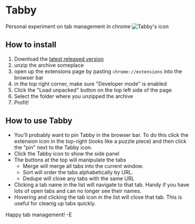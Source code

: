 # Tabby
Personal experiment on tab management in chrome
![Tabby's icon](../tabby-48.png)

## How to install
1. Download the [latest released version](https://github.com/goosetav/tabby/releases/latest)
1. unzip the archive someplace
1. open up the extensions page by pasting `chrome://extensions` into the browser bar
1. in the top right corner, make sure "Developer mode" is enabled
1. Click the "Load unpacked" button on the top left side of the page
1. Select the folder where you unzipped the archive
1. Profit!

## How to use Tabby
* You'll probably want to pin Tabby in the browser bar. To do this click the extension icon in the top-right (looks like a puzzle piece) and  then click the "pin" next to the Tabby icon.
* Click the Tabby icon to show the side panel
* The buttons at the top will manipulate the tabs
  * Merge will merge all tabs into the current window.
  * Sort will order the tabs alphabetically by URL.
  * Dedupe will close any tabs with the same URL
* Clicking a tab name in the list will navigate to that tab. Handy if you have lots of open tabs and can no longer see their names.
* Hovering and clicking the tab icon in the list will close that tab. This is useful for cleanig up tabs quickly.

Happy tab management!
-E
